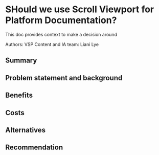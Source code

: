 # SHould we use Scroll Viewport for Platform Documentation?

This doc provides context to make a decision around 

Authors: VSP Content and IA team: Liani Lye

## Summary

## Problem statement and background

## Benefits

## Costs

## Alternatives

## Recommendation
